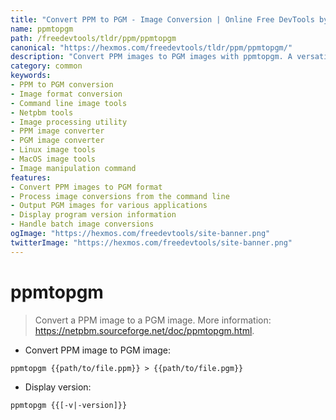 ```yaml
---
title: "Convert PPM to PGM - Image Conversion | Online Free DevTools by Hexmos"
name: ppmtopgm
path: /freedevtools/tldr/ppm/ppmtopgm
canonical: "https://hexmos.com/freedevtools/tldr/ppm/ppmtopgm/"
description: "Convert PPM images to PGM images with ppmtopgm. A versatile image format converter for command-line image processing. Free online tool, no registration required."
category: common
keywords:
- PPM to PGM conversion
- Image format conversion
- Command line image tools
- Netpbm tools
- Image processing utility
- PPM image converter
- PGM image converter
- Linux image tools
- MacOS image tools
- Image manipulation command
features:
- Convert PPM images to PGM format
- Process image conversions from the command line
- Output PGM images for various applications
- Display program version information
- Handle batch image conversions
ogImage: "https://hexmos.com/freedevtools/site-banner.png"
twitterImage: "https://hexmos.com/freedevtools/site-banner.png"
---
```


# ppmtopgm

> Convert a PPM image to a PGM image.
> More information: <https://netpbm.sourceforge.net/doc/ppmtopgm.html>.

- Convert PPM image to PGM image:

`ppmtopgm {{path/to/file.ppm}} > {{path/to/file.pgm}}`

- Display version:

`ppmtopgm {{[-v|-version]}}`
